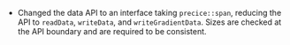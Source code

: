 - Changed the data API to an interface taking `precice::span`, reducing the API to `readData`, `writeData`, and `writeGradientData`. Sizes are checked at the API boundary and are required to be consistent.
